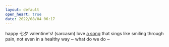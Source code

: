 ```yaml
---
layout: default
open_heart: true
date: 2022/08/04 06:17
---
```


happy 七夕 valentine's! (sarcasm) love [a song](https://www.youtube.com/watch?v=8ELnhjGw4Zs) that sings like smiling through pain, not even in a healthy way ~ what do we do ~
